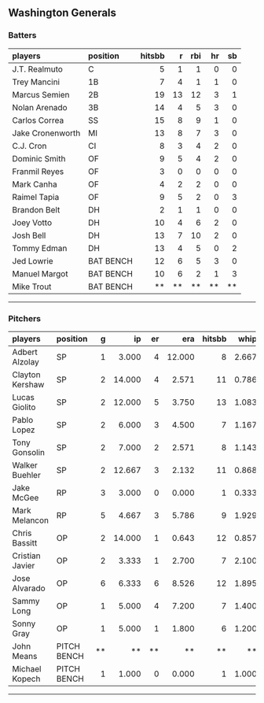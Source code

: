 ## Washington Generals

### Batters

 
|players          |position  | hitsbb|  r| rbi| hr| sb| 
|:----------------|:---------|------:|--:|---:|--:|--:| 
|J.T. Realmuto    |C         |      5|  1|   1|  0|  0| 
|Trey Mancini     |1B        |      7|  4|   1|  1|  0| 
|Marcus Semien    |2B        |     19| 13|  12|  3|  1| 
|Nolan Arenado    |3B        |     14|  4|   5|  3|  0| 
|Carlos Correa    |SS        |     15|  8|   9|  1|  0| 
|Jake Cronenworth |MI        |     13|  8|   7|  3|  0| 
|C.J. Cron        |CI        |      8|  3|   4|  2|  0| 
|Dominic Smith    |OF        |      9|  5|   4|  2|  0| 
|Franmil Reyes    |OF        |      3|  0|   0|  0|  0| 
|Mark Canha       |OF        |      4|  2|   2|  0|  0| 
|Raimel Tapia     |OF        |      9|  5|   2|  0|  3| 
|Brandon Belt     |DH        |      2|  1|   1|  0|  0| 
|Joey Votto       |DH        |     10|  4|   6|  2|  0| 
|Josh Bell        |DH        |     13|  7|  10|  2|  0| 
|Tommy Edman      |DH        |     13|  4|   5|  0|  2| 
|Jed Lowrie       |BAT BENCH |     12|  6|   5|  3|  0| 
|Manuel Margot    |BAT BENCH |     10|  6|   2|  1|  3| 
|Mike Trout       |BAT BENCH |     **| **|  **| **| **| 

* * *

### Pitchers

 
|players         |position    |  g|     ip| er|    era| hitsbb|  whip| so|  w| sv| 
|:---------------|:-----------|--:|------:|--:|------:|------:|-----:|--:|--:|--:| 
|Adbert Alzolay  |SP          |  1|  3.000|  4| 12.000|      8| 2.667|  3|  0|  0| 
|Clayton Kershaw |SP          |  2| 14.000|  4|  2.571|     11| 0.786| 20|  1|  0| 
|Lucas Giolito   |SP          |  2| 12.000|  5|  3.750|     13| 1.083|  8|  1|  0| 
|Pablo Lopez     |SP          |  2|  6.000|  3|  4.500|      7| 1.167|  9|  1|  0| 
|Tony Gonsolin   |SP          |  2|  7.000|  2|  2.571|      8| 1.143| 11|  1|  0| 
|Walker Buehler  |SP          |  2| 12.667|  3|  2.132|     11| 0.868| 13|  1|  0| 
|Jake McGee      |RP          |  3|  3.000|  0|  0.000|      1| 0.333|  2|  1|  1| 
|Mark Melancon   |RP          |  5|  4.667|  3|  5.786|      9| 1.929|  3|  0|  4| 
|Chris Bassitt   |OP          |  2| 14.000|  1|  0.643|     12| 0.857| 11|  2|  0| 
|Cristian Javier |OP          |  2|  3.333|  1|  2.700|      7| 2.100|  6|  0|  0| 
|Jose Alvarado   |OP          |  6|  6.333|  6|  8.526|     12| 1.895|  9|  0|  1| 
|Sammy Long      |OP          |  1|  5.000|  4|  7.200|      7| 1.400|  3|  0|  0| 
|Sonny Gray      |OP          |  1|  5.000|  1|  1.800|      6| 1.200|  8|  0|  0| 
|John Means      |PITCH BENCH | **|     **| **|     **|     **|    **| **| **| **| 
|Michael Kopech  |PITCH BENCH |  1|  1.000|  0|  0.000|      1| 1.000|  0|  1|  0| 


* * *


